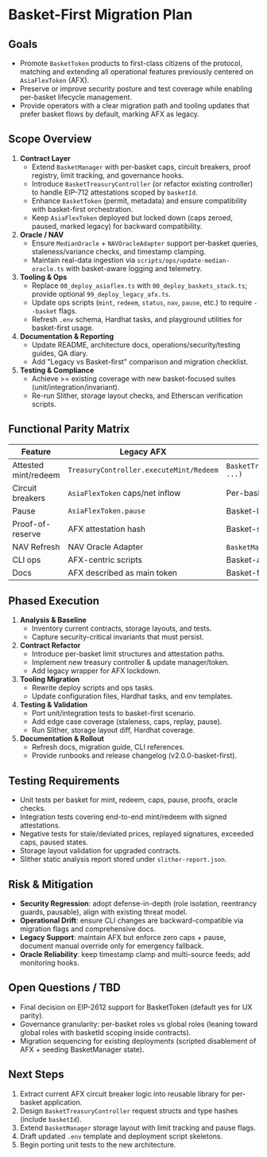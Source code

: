 # Basket-First Migration Plan

## Goals

- Promote `BasketToken` products to first-class citizens of the protocol, matching and extending all operational features previously centered on `AsiaFlexToken` (AFX).
- Preserve or improve security posture and test coverage while enabling per-basket lifecycle management.
- Provide operators with a clear migration path and tooling updates that prefer basket flows by default, marking AFX as legacy.

## Scope Overview

1. **Contract Layer**
   - Extend `BasketManager` with per-basket caps, circuit breakers, proof registry, limit tracking, and governance hooks.
   - Introduce `BasketTreasuryController` (or refactor existing controller) to handle EIP-712 attestations scoped by `basketId`.
   - Enhance `BasketToken` (permit, metadata) and ensure compatibility with basket-first orchestration.
   - Keep `AsiaFlexToken` deployed but locked down (caps zeroed, paused, marked legacy) for backward compatibility.
2. **Oracle / NAV**
   - Ensure `MedianOracle` + `NAVOracleAdapter` support per-basket queries, staleness/variance checks, and timestamp clamping.
   - Maintain real-data ingestion via `scripts/ops/update-median-oracle.ts` with basket-aware logging and telemetry.
3. **Tooling & Ops**
   - Replace `00_deploy_asiaflex.ts` with `00_deploy_baskets_stack.ts`; provide optional `99_deploy_legacy_afx.ts`.
   - Update ops scripts (`mint`, `redeem`, `status`, `nav`, `pause`, etc.) to require `--basket` flags.
   - Refresh `.env` schema, Hardhat tasks, and playground utilities for basket-first usage.
4. **Documentation & Reporting**
   - Update README, architecture docs, operations/security/testing guides, QA diary.
   - Add "Legacy vs Basket-first" comparison and migration checklist.
5. **Testing & Compliance**
   - Achieve >= existing coverage with new basket-focused suites (unit/integration/invariant).
   - Re-run Slither, storage layout checks, and Etherscan verification scripts.

## Functional Parity Matrix

| Feature              | Legacy AFX                              | Basket-First Target                                                     | Owner     |
| -------------------- | --------------------------------------- | ----------------------------------------------------------------------- | --------- |
| Attested mint/redeem | `TreasuryController.executeMint/Redeem` | `BasketTreasuryController.mintWithProof/redeemWithProof(basketId, ...)` | Contracts |
| Circuit breakers     | `AsiaFlexToken` caps/net inflow         | Per-basket caps tracked in `BasketManager`                              | Contracts |
| Pause                | `AsiaFlexToken.pause`                   | Basket-level pause + global pause                                       | Contracts |
| Proof-of-reserve     | AFX attestation hash                    | Basket-specific proof registry                                          | Contracts |
| NAV Refresh          | NAV Oracle Adapter                      | `BasketManager.refreshNAV` / adapter                                    | Oracle    |
| CLI ops              | AFX-centric scripts                     | Basket-aware commands (`--basket`)                                      | Tooling   |
| Docs                 | AFX described as main token             | Basket-first architecture spotlight                                     | Docs      |

## Phased Execution

1. **Analysis & Baseline**
   - Inventory current contracts, storage layouts, and tests.
   - Capture security-critical invariants that must persist.
2. **Contract Refactor**
   - Introduce per-basket limit structures and attestation paths.
   - Implement new treasury controller & update manager/token.
   - Add legacy wrapper for AFX lockdown.
3. **Tooling Migration**
   - Rewrite deploy scripts and ops tasks.
   - Update configuration files, Hardhat tasks, and env templates.
4. **Testing & Validation**
   - Port unit/integration tests to basket-first scenario.
   - Add edge case coverage (staleness, caps, replay, pause).
   - Run Slither, storage layout diff, Hardhat coverage.
5. **Documentation & Rollout**
   - Refresh docs, migration guide, CLI references.
   - Provide runbooks and release changelog (v2.0.0-basket-first).

## Testing Requirements

- Unit tests per basket for mint, redeem, caps, pause, proofs, oracle checks.
- Integration tests covering end-to-end mint/redeem with signed attestations.
- Negative tests for stale/deviated prices, replayed signatures, exceeded caps, paused states.
- Storage layout validation for upgraded contracts.
- Slither static analysis report stored under `slither-report.json`.

## Risk & Mitigation

- **Security Regression**: adopt defense-in-depth (role isolation, reentrancy guards, pausable), align with existing threat model.
- **Operational Drift**: ensure CLI changes are backward-compatible via migration flags and comprehensive docs.
- **Legacy Support**: maintain AFX but enforce zero caps + pause, document manual override only for emergency fallback.
- **Oracle Reliability**: keep timestamp clamp and multi-source feeds; add monitoring hooks.

## Open Questions / TBD

- Final decision on EIP-2612 support for BasketToken (default yes for UX parity).
- Governance granularity: per-basket roles vs global roles (leaning toward global roles with basketId scoping inside contracts).
- Migration sequencing for existing deployments (scripted disablement of AFX + seeding BasketManager state).

## Next Steps

1. Extract current AFX circuit breaker logic into reusable library for per-basket application.
2. Design `BasketTreasuryController` request structs and type hashes (include `basketId`).
3. Extend `BasketManager` storage layout with limit tracking and pause flags.
4. Draft updated `.env` template and deployment script skeletons.
5. Begin porting unit tests to the new architecture.

